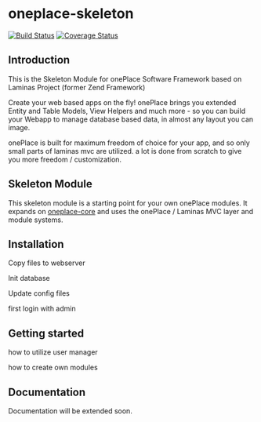 # oneplace-skeleton

[![Build Status](https://travis-ci.com/OnePlc/PLC_X_Skeleton.svg?branch=master)](https://travis-ci.com/OnePlc/PLC_X_Skeleton)
[![Coverage Status](https://coveralls.io/repos/github/OnePlc/PLC_X_Skeleton/badge.svg?branch=master)](https://coveralls.io/github/OnePlc/PLC_X_Skeleton?branch=master)

## Introduction

This is the Skeleton Module for onePlace Software Framework based on Laminas Project (former Zend Framework)

Create your web based apps on the fly! onePlace brings you extended Entity and Table Models,
View Helpers and much more - so you can build your Webapp to manage database based data, 
in almost any layout you can image. 

onePlace is built for maximum freedom of choice for your app, and so only small
parts of laminas mvc are utilized. a lot is done from scratch to give you more freedom / customization.

## Skeleton Module

This skeleton module is a starting point for your own onePlace modules.
It expands on [oneplace-core](https://github.com/OnePlc/PLC_X_Core) and uses the onePlace / Laminas MVC layer and module systems.

## Installation

Copy files to webserver

Init database

Update config files

first login with admin

## Getting started

how to utilize user manager

how to create own modules

## Documentation

Documentation will be extended soon.